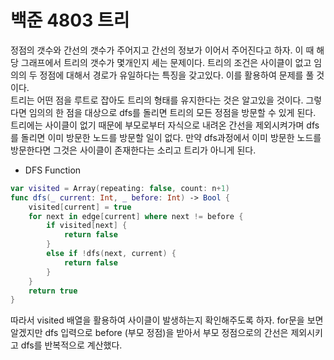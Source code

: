 # 백준 4803 트리
정점의 갯수와 간선의 갯수가 주어지고 간선의 정보가 이어서 주어진다고 하자. 이 때 해당 그래프에서 트리의 갯수가 몇개인지 세는 문제이다. 트리의 조건은 사이클이 없고 임의의 두 정점에 대해서 경로가 유일하다는 특징을 갖고있다. 이를 활용하여 문제를 풀 것이다.  
트리는 어떤 점을 루트로 잡아도 트리의 형태를 유지한다는 것은 알고있을 것이다. 그렇다면 임의의 한 점을 대상으로 dfs를 돌리면 트리의 모든 정점을 방문할 수 있게 된다. 트리에는 사이클이 없기 때문에 부모로부터 자식으로 내려온 간선을 제외시켜가며 dfs를 돌리면 이미 방문한 노드를 방문할 일이 없다. 만약 dfs과정에서 이미 방문한 노드를 방문한다면 그것은 사이클이 존재한다는 소리고 트리가 아니게 된다.  
- DFS Function
```swift
var visited = Array(repeating: false, count: n+1)
func dfs(_ current: Int, _ before: Int) -> Bool {
    visited[current] = true
    for next in edge[current] where next != before {
        if visited[next] {
            return false
        }
        else if !dfs(next, current) {
            return false
        }
    }
    return true
}
```
따라서 visited 배열을 활용하여 사이클이 발생하는지 확인해주도록 하자. for문을 보면 알겠지만 dfs 입력으로 before (부모 정점)을 받아서 부모 정점으로의 간선은 제외시키고 dfs를 반복적으로 계산했다.
